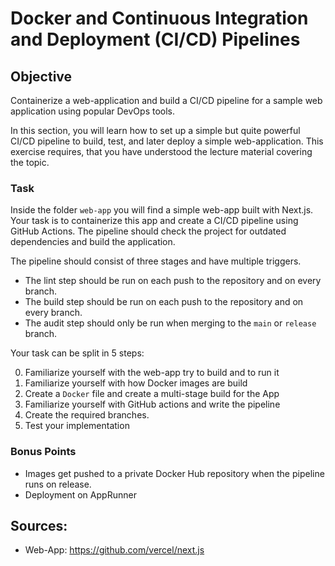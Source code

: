 # Docker and Continuous Integration and Deployment (CI/CD) Pipelines

## Objective

Containerize a web-application and build a CI/CD pipeline for a sample web application using popular DevOps tools.

In this section, you will learn how to set up a simple but quite powerful CI/CD pipeline to build, test, and later deploy a simple web-application. This exercise requires, that you have understood the lecture material covering the topic.

### Task

Inside the folder `web-app` you will find a simple web-app built with Next.js. Your task is to containerize this app and create a CI/CD pipeline using GitHub Actions. The pipeline should check the project for outdated dependencies and build the application.

The pipeline should consist of three stages and have multiple triggers.

- The lint step should be run on each push to the repository and on every branch.
- The build step should be run on each push to the repository and on every branch.
- The audit step should only be run when merging to the `main` or `release` branch.

Your task can be split in 5 steps:

0. Familiarize yourself with the web-app try to build and to run it
1. Familiarize yourself with how Docker images are build
2. Create a `Docker` file and create a multi-stage build for the App
3. Familiarize yourself with GitHub actions and write the pipeline
4. Create the required branches.
5. Test your implementation

### Bonus Points

- Images get pushed to a private Docker Hub repository when the pipeline runs on release.
- Deployment on AppRunner

## Sources:

- Web-App: https://github.com/vercel/next.js
